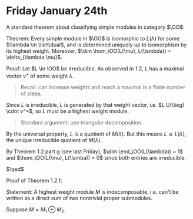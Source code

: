 # Friday January 24th

A standard theorem about classifying simple modules in category $\OO$:

Theorem:
Every simple module in $\OO$ is isomorphic to $L(\lambda)$ for some $\lambda \in \lieh\dual$, and is determined uniquely up to isomorphism by its highest weight.
Moreover, $\dim \hom_\OO(L(\mu), L(\lambda)) = \delta_{\lambda \mu}$.


Proof:
Let $L \in \OO$ be irreducible.
As observed in 1.2, $L$ has a maximal vector $v^+$ of some weight $\lambda$.

> Recall: can increase weights and reach a maximal in a finite number of steps.

Since $L$ is irreducible, $L$ is generated by that weight vector, i.e. $L U(\lieg) \cdot v^+$, so $L$ must be a highest weight module.

> Standard argument: use triangular decomposition.

By the universal property, $L$ is a quotient of $M(\lambda)$.
But this means $L \cong L(\lambda)$, the unique irreducible quotient of $M(\lambda)$.

By Theorem 1.2 part g (see last Friday), $\dim \end_\OO(L(\lambda)) = 1$ and $\hom_\OO(L(\mu), L(\lamba)) = 0$ since both entries are irreducible.

$\qed$

Proof of Theorem 1.2 f:

Statement:
A highest weight module $M$ is indecomposable, i.e. can't be written as a direct sum of two nontrivial proper submodules.

Suppose $M = M_1 \oplus M_2$.

